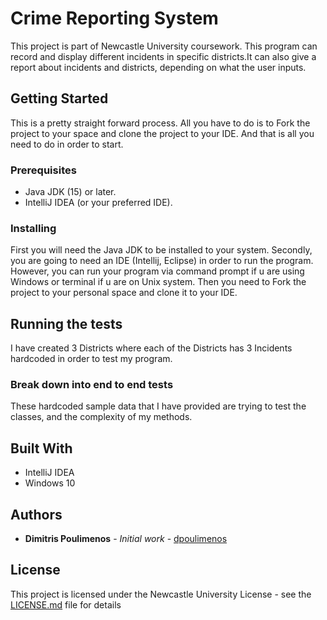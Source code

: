 # Crime Reporting System
This project is part of Newcastle University coursework.
This program can record and display different incidents in specific districts.It can also give a report about incidents 
and districts, depending on what the user inputs.

## Getting Started

This is a pretty straight forward process. All you have to do is to Fork the project to your space and clone the project
to your IDE. And that is all you need to do in order to start.

### Prerequisites

* Java JDK (15) or later.
* IntelliJ IDEA (or your preferred IDE).



### Installing

First you will need the Java JDK to be installed to your system. Secondly, you are going to
need an IDE (Intellij, Eclipse) in order to run the program. However, you can run your program via command prompt if 
u are using Windows or terminal if u are on Unix system. Then you need to Fork the project to your personal space and
clone it to your IDE.


## Running the tests

I have created  3 Districts where each of the Districts has 3 Incidents hardcoded in order to test my program.

### Break down into end to end tests

These hardcoded sample data that I have provided are trying to test the classes, and the complexity of my methods.

## Built With

* IntelliJ IDEA
* Windows 10

## Authors

* **Dimitris Poulimenos** - *Initial work* - [dpoulimenos](https://nucode.ncl.ac.uk/c0029123)


## License

This project is licensed under the Newcastle University License - see the [LICENSE.md](LICENSE) file for details

